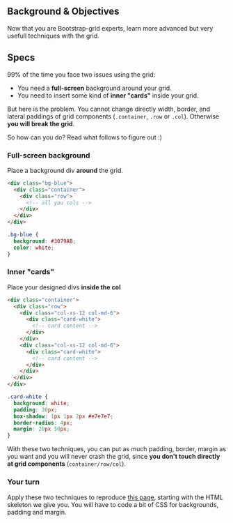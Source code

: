 ## Background & Objectives

Now that you are Bootstrap-grid experts, learn more advanced but very usefull techniques with the grid.

## Specs

99% of the time you face two issues using the grid:

- You need a **full-screen** background around your grid.
- You need to insert some kind of **inner "cards"** inside your grid.

But here is the problem. You cannot change directly width, border, and lateral paddings of grid components (`.container`, `.row` or `.col`). Otherwise **you will break the grid**.

So how can you do? Read what follows to figure out :)

### Full-screen background

Place a background div **around** the grid.

```html
<div class="bg-blue">
  <div class="container">
    <div class="row">
      <!-- all you cols -->
    </div>
  </div>
</div>
```

```css
.bg-blue {
  background: #3079AB;
  color: white;
}
```

### Inner "cards"

Place your designed divs **inside the col**

```html
<div class="container">
  <div class="row">
    <div class="col-xs-12 col-md-6">
      <div class="card-white">
        <!-- card content -->
      </div>
    </div>
    <div class="col-xs-12 col-md-6">
      <div class="card-white">
        <!-- card content -->
      </div>
    </div>
  </div>
</div>
```

```css
.card-white {
  background: white;
  padding: 30px;
  box-shadow: 1px 1px 2px #e7e7e7;
  border-radius: 4px;
  margin: 20px 50px;
}
```

With these two techniques, you can put as much padding, border, margin as you want and you will never crash the grid, since **you don't touch directly at grid components** (`container/row/col`).

### Your turn

Apply these two techniques to reproduce [this page](http://lewagon.github.io/bootstrap-challenges/02-Advanced-Bootstrap-grid/), starting with the HTML skeleton we give you. You will have to code a bit of CSS for backgrounds, padding and margin.
